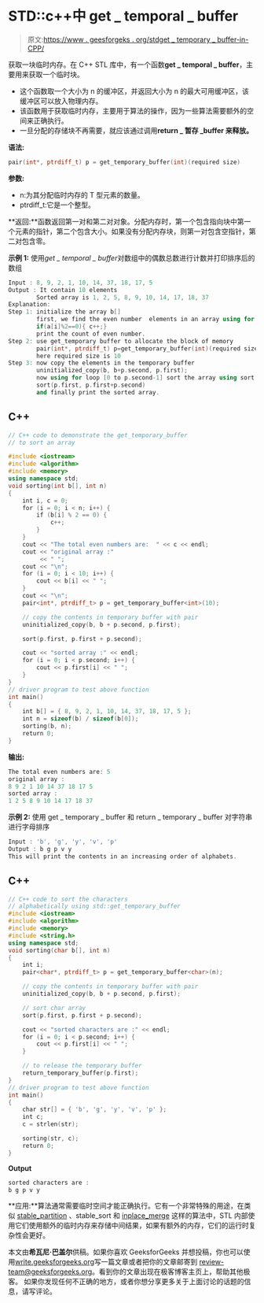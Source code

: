 # STD::c++中 get _ temporal _ buffer

> 原文:[https://www . geesforgeks . org/stdget _ temporary _ buffer-in-CPP/](https://www.geeksforgeeks.org/stdget_temporary_buffer-in-cpp/)

获取一块临时内存。在 C++ STL 库中，有一个函数**get _ temporal _ buffer**，主要用来获取一个临时块。

*   这个函数取一个大小为 n 的缓冲区，并返回大小为 n 的最大可用缓冲区，该缓冲区可以放入物理内存。
*   该函数用于获取临时内存，主要用于算法的操作，因为一些算法需要额外的空间来正确执行。
*   一旦分配的存储块不再需要，就应该通过调用**return _ 暂存 _buffer 来释放。**

**语法:**

```cpp
pair(int*, ptrdiff_t) p = get_temporary_buffer(int)(required size)
```

**参数:**

*   n:为其分配临时内存的 T 型元素的数量。
*   ptrdiff_t:它是一个整型。

**返回:**函数返回第一对和第二对对象。分配内存时，第一个包含指向块中第一个元素的指针，第二个包含大小。如果没有分配内存块，则第一对包含空指针，第二对包含零。

**示例 1:**
使用*get _ temporal _ buffer*对数组中的偶数总数进行计数并打印排序后的数组

```cpp
Input : 8, 9, 2, 1, 10, 14, 37, 18, 17, 5
Output : It contain 10 elements
        Sorted array is 1, 2, 5, 8, 9, 10, 14, 17, 18, 37
Explanation:
Step 1: initialize the array b[]
        first, we find the even number  elements in an array using for loop[0-n-1]
        if(a[i]%2==0){ c++;}
        print the count of even number.
Step 2: use get_temporary buffer to allocate the block of memory 
        pair(int*, ptrdiff_t) p=get_temporary_buffer(int)(required size)
        here required size is 10
Step 3: now copy the elements in the temporary buffer 
        uninitialized_copy(b, b+p.second, p.first);
        now using for loop [0 to p.second-1] sort the array using sort function 
        sort(p.first, p.first+p.second)
        and finally print the sorted array.
```

## C++

```cpp
// C++ code to demonstrate the get_temporary_buffer
// to sort an array

#include <iostream>
#include <algorithm>
#include <memory>
using namespace std;
void sorting(int b[], int n)
{
    int i, c = 0;
    for (i = 0; i < n; i++) {
        if (b[i] % 2 == 0) {
            c++;
        }
    }
    cout << "The total even numbers are:  " << c << endl;
    cout << "original array :"
         << " ";
    cout << "\n";
    for (i = 0; i < 10; i++) {
        cout << b[i] << " ";
    }
    cout << "\n";
    pair<int*, ptrdiff_t> p = get_temporary_buffer<int>(10);

    // copy the contents in temporary buffer with pair
    uninitialized_copy(b, b + p.second, p.first);

    sort(p.first, p.first + p.second);

    cout << "sorted array :" << endl;
    for (i = 0; i < p.second; i++) {
        cout << p.first[i] << " ";
    }
}
// driver program to test above function
int main()
{
    int b[] = { 8, 9, 2, 1, 10, 14, 37, 18, 17, 5 };
    int n = sizeof(b) / sizeof(b[0]);
    sorting(b, n);
    return 0;
}
```

**输出:**

```cpp
The total even numbers are: 5
original array : 
8 9 2 1 10 14 37 18 17 5 
sorted array :
1 2 5 8 9 10 14 17 18 37
```

**示例 2:**
使用 get _ temporary _ buffer 和 return _ temporary _ buffer 对字符串进行字母排序

```cpp
Input : 'b', 'g', 'y', 'v', 'p'
Output : b g p v y 
This will print the contents in an increasing order of alphabets. 
```

## C++

```cpp
// C++ code to sort the characters
// alphabetically using std::get_temporary_buffer
#include <iostream>
#include <algorithm>
#include <memory>
#include <string.h>
using namespace std;
void sorting(char b[], int n)
{
    int i;
    pair<char*, ptrdiff_t> p = get_temporary_buffer<char>(n);

    // copy the contents in temporary buffer with pair
    uninitialized_copy(b, b + p.second, p.first);

    // sort char array
    sort(p.first, p.first + p.second);

    cout << "sorted characters are :" << endl;
    for (i = 0; i < p.second; i++) {
        cout << p.first[i] << " ";
    }

    // to release the temporary buffer
    return_temporary_buffer(p.first);
}
// driver program to test above function
int main()
{
    char str[] = { 'b', 'g', 'y', 'v', 'p' };
    int c;
    c = strlen(str);

    sorting(str, c);
    return 0;
}
```

**Output**

```cpp
sorted characters are :
b g p v y  
```

**应用:**算法通常需要临时空间才能正确执行。它有一个非常特殊的用途，在类似 [stable_partition](https://www.geeksforgeeks.org/stdstable_partition-in-c/) 、stable_sort 和 [inplace_merge](https://www.geeksforgeeks.org/merge-operations-using-stl-in-c-merge-includes-set_union-set_intersection-set_difference/) 这样的算法中，STL 内部使用它们使用额外的临时内存来存储中间结果，如果有额外的内存，它们的运行时复杂性会更好。

本文由**希瓦尼·巴盖尔**供稿。如果你喜欢 GeeksforGeeks 并想投稿，你也可以使用[write.geeksforgeeks.org](https://write.geeksforgeeks.org)写一篇文章或者把你的文章邮寄到 review-team@geeksforgeeks.org。看到你的文章出现在极客博客主页上，帮助其他极客。
如果你发现任何不正确的地方，或者你想分享更多关于上面讨论的话题的信息，请写评论。
